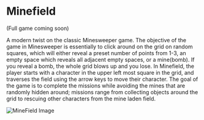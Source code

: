 # Minefield

(Full game coming soon)

A modern twist on the classic Minesweeper game. The objective of the game in Minesweeper is essentially to click around on the grid on random squares, which will either reveal a preset number of points from 1-3, an empty space which reveals all adjacent empty spaces, or a mine(bomb). If you reveal a bomb, the whole grid blows up and you lose. In Minefield, the player starts with a character in the upper left most square in the grid, and traverses the field using the arrow keys to move their character. The goal of the game is to complete the missions while avoiding the mines that are randomly hidden around; missions range from collecting objects around the grid to rescuing other characters from the mine laden field. 

<img src="https://res.cloudinary.com/oneilcampbell/image/upload/c_scale,w_875/v1556929168/MineField.png" alt="MineField Image">
